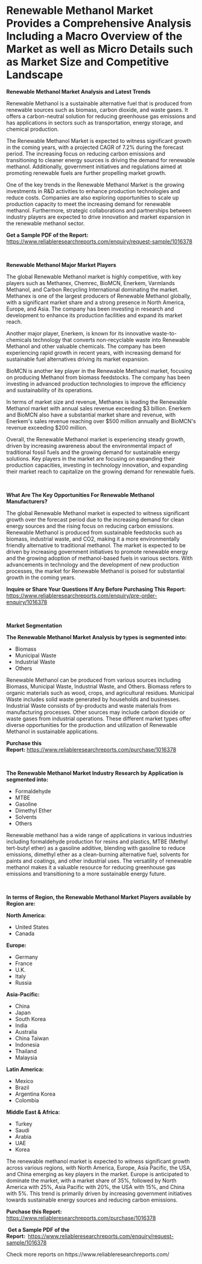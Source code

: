 <p><h1>Renewable Methanol Market Provides a Comprehensive Analysis Including a Macro Overview of the Market as well as Micro Details such as Market Size and Competitive Landscape</h1></p><p><strong>Renewable Methanol Market Analysis and Latest Trends</strong></p>
<p><p>Renewable Methanol is a sustainable alternative fuel that is produced from renewable sources such as biomass, carbon dioxide, and waste gases. It offers a carbon-neutral solution for reducing greenhouse gas emissions and has applications in sectors such as transportation, energy storage, and chemical production.</p><p>The Renewable Methanol Market is expected to witness significant growth in the coming years, with a projected CAGR of 7.2% during the forecast period. The increasing focus on reducing carbon emissions and transitioning to cleaner energy sources is driving the demand for renewable methanol. Additionally, government initiatives and regulations aimed at promoting renewable fuels are further propelling market growth.</p><p>One of the key trends in the Renewable Methanol Market is the growing investments in R&D activities to enhance production technologies and reduce costs. Companies are also exploring opportunities to scale up production capacity to meet the increasing demand for renewable methanol. Furthermore, strategic collaborations and partnerships between industry players are expected to drive innovation and market expansion in the renewable methanol sector.</p></p>
<p><strong>Get a Sample PDF of the Report:&nbsp;</strong> <a href="https://www.reliableresearchreports.com/enquiry/request-sample/1016378">https://www.reliableresearchreports.com/enquiry/request-sample/1016378</a></p>
<p>&nbsp;</p>
<p><strong>Renewable Methanol Major Market Players</strong></p>
<p><p>The global Renewable Methanol market is highly competitive, with key players such as Methanex, Chemrec, BioMCN, Enerkem, Varmlands Methanol, and Carbon Recycling International dominating the market. Methanex is one of the largest producers of Renewable Methanol globally, with a significant market share and a strong presence in North America, Europe, and Asia. The company has been investing in research and development to enhance its production facilities and expand its market reach.</p><p>Another major player, Enerkem, is known for its innovative waste-to-chemicals technology that converts non-recyclable waste into Renewable Methanol and other valuable chemicals. The company has been experiencing rapid growth in recent years, with increasing demand for sustainable fuel alternatives driving its market expansion.</p><p>BioMCN is another key player in the Renewable Methanol market, focusing on producing Methanol from biomass feedstocks. The company has been investing in advanced production technologies to improve the efficiency and sustainability of its operations.</p><p>In terms of market size and revenue, Methanex is leading the Renewable Methanol market with annual sales revenue exceeding $3 billion. Enerkem and BioMCN also have a substantial market share and revenue, with Enerkem's sales revenue reaching over $500 million annually and BioMCN's revenue exceeding $200 million.</p><p>Overall, the Renewable Methanol market is experiencing steady growth, driven by increasing awareness about the environmental impact of traditional fossil fuels and the growing demand for sustainable energy solutions. Key players in the market are focusing on expanding their production capacities, investing in technology innovation, and expanding their market reach to capitalize on the growing demand for renewable fuels.</p></p>
<p>&nbsp;</p>
<p><strong>What Are The Key Opportunities For Renewable Methanol Manufacturers?</strong></p>
<p><p>The global Renewable Methanol market is expected to witness significant growth over the forecast period due to the increasing demand for clean energy sources and the rising focus on reducing carbon emissions. Renewable Methanol is produced from sustainable feedstocks such as biomass, industrial waste, and CO2, making it a more environmentally friendly alternative to traditional methanol. The market is expected to be driven by increasing government initiatives to promote renewable energy and the growing adoption of methanol-based fuels in various sectors. With advancements in technology and the development of new production processes, the market for Renewable Methanol is poised for substantial growth in the coming years.</p></p>
<p><strong>Inquire or Share Your Questions If Any Before Purchasing This Report:</strong> <a href="https://www.reliableresearchreports.com/enquiry/pre-order-enquiry/1016378">https://www.reliableresearchreports.com/enquiry/pre-order-enquiry/1016378</a></p>
<p>&nbsp;</p>
<p><strong>Market Segmentation</strong></p>
<p><strong>The Renewable Methanol Market Analysis by types is segmented into:</strong></p>
<p><ul><li>Biomass</li><li>Municipal Waste</li><li>Industrial Waste</li><li>Others</li></ul></p>
<p><p>Renewable Methanol can be produced from various sources including Biomass, Municipal Waste, Industrial Waste, and Others. Biomass refers to organic materials such as wood, crops, and agricultural residues. Municipal Waste includes solid waste generated by households and businesses. Industrial Waste consists of by-products and waste materials from manufacturing processes. Other sources may include carbon dioxide or waste gases from industrial operations. These different market types offer diverse opportunities for the production and utilization of Renewable Methanol in sustainable applications.</p></p>
<p><strong>Purchase this Report:&nbsp;</strong><a href="https://www.reliableresearchreports.com/purchase/1016378">https://www.reliableresearchreports.com/purchase/1016378</a></p>
<p>&nbsp;</p>
<p><strong>The Renewable Methanol Market Industry Research by Application is segmented into:</strong></p>
<p><ul><li>Formaldehyde</li><li>MTBE</li><li>Gasoline</li><li>Dimethyl Ether</li><li>Solvents</li><li>Others</li></ul></p>
<p><p>Renewable methanol has a wide range of applications in various industries including formaldehyde production for resins and plastics, MTBE (Methyl tert-butyl ether) as a gasoline additive, blending with gasoline to reduce emissions, dimethyl ether as a clean-burning alternative fuel, solvents for paints and coatings, and other industrial uses. The versatility of renewable methanol makes it a valuable resource for reducing greenhouse gas emissions and transitioning to a more sustainable energy future.</p></p>
<p>&nbsp;</p>
<p><strong>In terms of Region, the Renewable Methanol Market Players available by Region are:</strong></p>
<p>
    <p> <strong> North America: </strong>
        <ul>
            <li>United States</li>
            <li>Canada</li>
        </ul>
        </p> 
    <p> <strong> Europe: </strong>
        <ul>
            <li>Germany</li>
            <li>France</li>
            <li>U.K.</li>
            <li>Italy</li>
            <li>Russia</li>
        </ul>
        </p> 
    <p> <strong> Asia-Pacific: </strong>
        <ul>
            <li>China</li>
            <li>Japan</li>
            <li>South Korea</li>
            <li>India</li>
            <li>Australia</li>
            <li>China Taiwan</li>
            <li>Indonesia</li>
            <li>Thailand</li>
            <li>Malaysia</li>
        </ul>
        </p> 
    <p> <strong> Latin America: </strong>
        <ul>
            <li>Mexico</li>
            <li>Brazil</li>
            <li>Argentina Korea</li>
            <li>Colombia</li>
        </ul>
        </p> 
    <p> <strong> Middle East & Africa: </strong>
        <ul>
            <li>Turkey</li>
            <li>Saudi</li>
            <li>Arabia</li>
            <li>UAE</li>
            <li>Korea</li>
        </ul>
    </p>
    </p>
<p><p>The renewable methanol market is expected to witness significant growth across various regions, with North America, Europe, Asia Pacific, the USA, and China emerging as key players in the market. Europe is anticipated to dominate the market, with a market share of 35%, followed by North America with 25%, Asia Pacific with 20%, the USA with 15%, and China with 5%. This trend is primarily driven by increasing government initiatives towards sustainable energy sources and reducing carbon emissions.</p></p>
<p><strong>Purchase this Report: </strong><a href="https://www.reliableresearchreports.com/purchase/1016378">https://www.reliableresearchreports.com/purchase/1016378</a></p>
<p>&nbsp;<strong>Get a Sample PDF of the Report:&nbsp;&nbsp;</strong><a href="https://www.reliableresearchreports.com/enquiry/request-sample/1016378">https://www.reliableresearchreports.com/enquiry/request-sample/1016378</a></p>
<p><strong></strong></p>
<p>Check more reports on https://www.reliableresearchreports.com/</p>